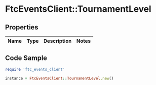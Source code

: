 # FtcEventsClient::TournamentLevel

## Properties

| Name | Type | Description | Notes |
| ---- | ---- | ----------- | ----- |

## Code Sample

```ruby
require 'ftc_events_client'

instance = FtcEventsClient::TournamentLevel.new()
```

